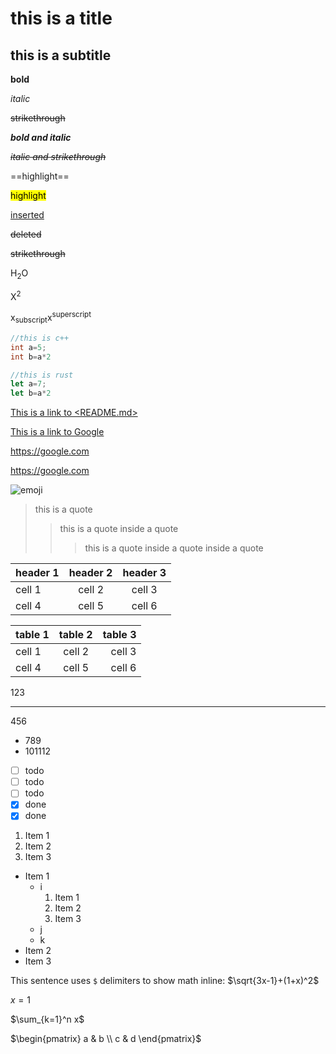 # this is a title
## this is a subtitle

**bold**

*italic*

~~strikethrough~~

***bold and italic***

~~*italic and strikethrough*~~

==highlight==

<!--comment-->

<mark>highlight</mark>

<ins>inserted</ins>

<del>deleted</del>

<s>strikethrough</s>

H<sub>2</sub>O

X<sup>2</sup>

x<sub>subscript</sub>x<sup>superscript</sup>

```c++
//this is c++
int a=5;
int b=a*2
```

```rust
//this is rust
let a=7;
let b=a*2
```

[This is a link to <README.md>](README.md)

[This is a link to Google](https://google.com)

<https://google.com>

https://google.com

![emoji](emoji.png)

>this is a quote
>
>> this is a quote inside a quote
>>> this is a quote inside a quote inside a quote

| header 1 | header 2 | header 3 |
| :------- | :------: | :------: |
| cell 1   |  cell 2  |  cell 3  |
| cell 4   |  cell 5  |  cell 6  |

| table 1 | table 2 | table 3 |
| :------ | :-----: | ------: |
| cell 1  | cell 2  |  cell 3 |
| cell 4  | cell 5  |  cell 6 |

123

---

456

- 789
- 101112

- [ ] todo
- [ ] todo
- [ ] todo
- [x] done
- [x] done  

1. Item 1
2. Item 2
3. Item 3

* Item 1
  * i
    1. Item 1
    1. Item 2
    2. Item 3  
  * j
  * k
* Item 2
* Item 3

This sentence uses `$` delimiters to show math inline:  $\sqrt{3x-1}+(1+x)^2$

$x=1$

$\sum_{k=1}^n x$

$\begin{pmatrix} a & b \\ c & d \end{pmatrix}$